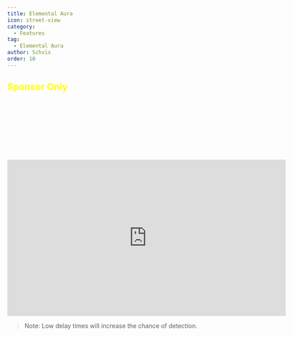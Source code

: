 ```yaml
---
title: Elemental Aura
icon: street-view
category:
  - Features
tag:
  - Elemental Aura
author: Schvis
order: 10
---
```


## <span style='color:yellow;'>Sponsor Only</span>
### <span style='color:white;'>Elemental Aura applies elements with the specified element, range and delay to  targets, objects or yourself, multiple elements can be applied to nearby targets.</span>

## <span style='color:white;'>Example Video:</span>

<iframe width="640" height="360" src="https://www.youtube.com/embed/FskTJiknOgQ?list=PL5eI1Tb64p56g27qfYk7VuFTz4FK6YrKa" title="Korepi - Elemental Aura (Sponsor)" frameborder="0" allow="accelerometer; autoplay; clipboard-write; encrypted-media; gyroscope; picture-in-picture; web-share" allowfullscreen></iframe>

> Note: Low delay times will increase the chance of detection.



